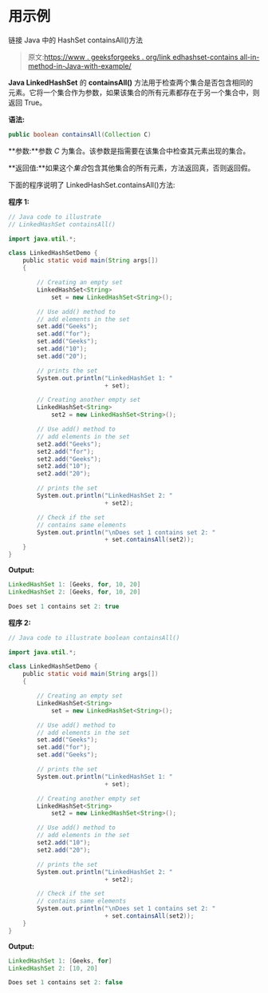 # 用示例

链接 Java 中的 HashSet containsAll()方法

> 原文:[https://www . geeksforgeeks . org/link edhashset-contains all-in-method-in-Java-with-example/](https://www.geeksforgeeks.org/linkedhashset-containsall-method-in-java-with-example/)

**Java LinkedHashSet** 的 **containsAll()** 方法用于检查两个集合是否包含相同的元素。它将一个集合作为参数，如果该集合的所有元素都存在于另一个集合中，则返回 True。

**语法:**

```java
public boolean containsAll(Collection C)
```

**参数:**参数 *C* 为集合。该参数是指需要在该集合中检查其元素出现的集合。

**返回值:**如果这个*集合*包含其他集合的所有元素，方法返回真，否则返回假。

下面的程序说明了 LinkedHashSet.containsAll()方法:

**程序 1:**

```java
// Java code to illustrate
// LinkedHashSet containsAll()

import java.util.*;

class LinkedHashSetDemo {
    public static void main(String args[])
    {

        // Creating an empty set
        LinkedHashSet<String>
            set = new LinkedHashSet<String>();

        // Use add() method to
        // add elements in the set
        set.add("Geeks");
        set.add("for");
        set.add("Geeks");
        set.add("10");
        set.add("20");

        // prints the set
        System.out.println("LinkedHashSet 1: "
                           + set);

        // Creating another empty set
        LinkedHashSet<String>
            set2 = new LinkedHashSet<String>();

        // Use add() method to
        // add elements in the set
        set2.add("Geeks");
        set2.add("for");
        set2.add("Geeks");
        set2.add("10");
        set2.add("20");

        // prints the set
        System.out.println("LinkedHashSet 2: "
                           + set2);

        // Check if the set
        // contains same elements
        System.out.println("\nDoes set 1 contains set 2: "
                           + set.containsAll(set2));
    }
}
```

**Output:**

```java
LinkedHashSet 1: [Geeks, for, 10, 20]
LinkedHashSet 2: [Geeks, for, 10, 20]

Does set 1 contains set 2: true

```

**程序 2:**

```java
// Java code to illustrate boolean containsAll()

import java.util.*;

class LinkedHashSetDemo {
    public static void main(String args[])
    {

        // Creating an empty set
        LinkedHashSet<String>
            set = new LinkedHashSet<String>();

        // Use add() method to
        // add elements in the set
        set.add("Geeks");
        set.add("for");
        set.add("Geeks");

        // prints the set
        System.out.println("LinkedHashSet 1: "
                           + set);

        // Creating another empty set
        LinkedHashSet<String>
            set2 = new LinkedHashSet<String>();

        // Use add() method to
        // add elements in the set
        set2.add("10");
        set2.add("20");

        // prints the set
        System.out.println("LinkedHashSet 2: "
                           + set2);

        // Check if the set
        // contains same elements
        System.out.println("\nDoes set 1 contains set 2: "
                           + set.containsAll(set2));
    }
}
```

**Output:**

```java
LinkedHashSet 1: [Geeks, for]
LinkedHashSet 2: [10, 20]

Does set 1 contains set 2: false

```